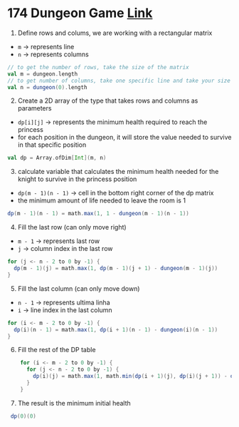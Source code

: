 # 174 Dungeon Game [Link](https://leetcode.com/problems/dungeon-game/)

1. Define rows and colums, we are working with a rectangular matrix
  - `m` -> represents line
  - `n` -> represents columns 

```scala
// to get the number of rows, take the size of the matrix
val m = dungeon.length
// to get number of columns, take one specific line and take your size
val n = dungeon(0).length
```

2. Create a 2D array of the type that takes rows and columns as parameters

 - `dp[i][j]` -> represents the minimum health required to reach the princess
 - for each position in the dungeon, it will store the value needed to survive in that specific position


```scala
val dp = Array.ofDim[Int](m, n)
```

3. calculate variable that calculates the minimum health needed for the knight to survive in the princess position
 - `dp(m - 1)(n - 1)` -> cell in the bottom right corner of the dp matrix
 - the minimum amount of life needed to leave the room is 1


```scala
dp(m - 1)(n - 1) = math.max(1, 1 - dungeon(m - 1)(n - 1))
```

4.  Fill the last row (can only move right)
 - `m - 1` -> represents last row
 - `j` ->  column index in the last row
```scala
for (j <- n - 2 to 0 by -1) {
  dp(m - 1)(j) = math.max(1, dp(m - 1)(j + 1) - dungeon(m - 1)(j))
}
```

5.  Fill the last column (can only move down)
 - `n - 1` -> represents ultima linha
 - `i` ->  line index in the last column
```scala
for (i <- m - 2 to 0 by -1) {
  dp(i)(n - 1) = math.max(1, dp(i + 1)(n - 1) - dungeon(i)(n - 1))
}
```

6. Fill the rest of the DP table
```scala
    for (i <- m - 2 to 0 by -1) {
      for (j <- n - 2 to 0 by -1) {
        dp(i)(j) = math.max(1, math.min(dp(i + 1)(j), dp(i)(j + 1)) - dungeon(i)(j))
      }
    }
```

7. The result is the minimum initial health 
```scala
 dp(0)(0)
```